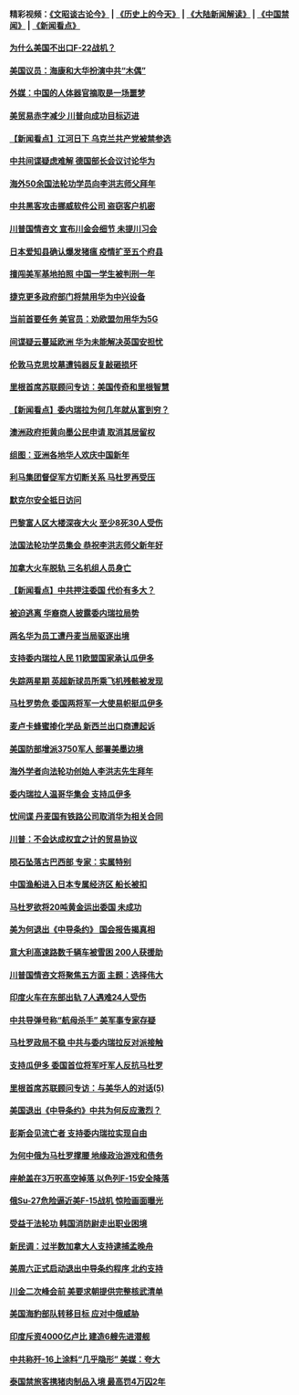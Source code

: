 #### 精彩视频：[《文昭谈古论今》](http://45.32.25.56/wenzhao) | [《历史上的今天》](http://45.32.25.56/today-in-history) | [《大陆新闻解读》](http://45.32.25.56/ntdtv-comedy) | [《中国禁闻》](http://45.32.25.56/ntdtv-news) | [《新闻看点》](http://45.32.25.56/news-insight) 

 #### [为什么美国不出口F-22战机？](../pages/nsc418/n11030207.md?t=02071231) 

#### [美国议员：海康和大华扮演中共“木偶”](../pages/nsc418/n11029708.md?t=02071231) 

#### [外媒：中国的人体器官摘取是一场噩梦](../pages/nsc418/n11028665.md?t=02071231) 

#### [美贸易赤字减少 川普向成功目标迈进](../pages/nsc418/n11028907.md?t=02071231) 

#### [【新闻看点】江河日下 乌克兰共产党被禁参选](../pages/nsc418/n11028799.md?t=02071231) 

#### [中共间谍疑虑难解 德国部长会议讨论华为](../pages/nsc418/n11028800.md?t=02071231) 

#### [海外50余国法轮功学员向李洪志师父拜年](../pages/nsc418/n11010610.md?t=02071231) 

#### [中共黑客攻击挪威软件公司 盗窃客户机密](../pages/nsc418/n11028364.md?t=02071231) 

#### [川普国情咨文 宣布川金会细节 未提川习会](../pages/nsc418/n11027745.md?t=02071231) 

#### [日本爱知县确认爆发猪瘟 疫情扩至五个府县](../pages/nsc418/n11027747.md?t=02071231) 

#### [擅闯美军基地拍照 中国一学生被判刑一年](../pages/nsc418/n11026750.md?t=02071231) 

#### [捷克更多政府部门将禁用华为中兴设备](../pages/nsc418/n11026591.md?t=02071231) 

#### [当前首要任务 美官员：劝欧盟勿用华为5G](../pages/nsc418/n11026496.md?t=02071231) 

#### [间谍疑云蔓延欧洲 华为未能解决英国安担忧](../pages/nsc418/n11026440.md?t=02071231) 

#### [伦敦马克思坟墓遭钝器反复敲砸损坏](../pages/nsc418/n11026332.md?t=02071231) 

#### [里根首席苏联顾问专访：美国传奇和里根智慧](../pages/nsc418/n10994668.md?t=02071231) 

#### [【新闻看点】委内瑞拉为何几年就从富到穷？](../pages/nsc418/n11026084.md?t=02071231) 

#### [澳洲政府拒黄向墨公民申请 取消其居留权](../pages/nsc418/n11026280.md?t=02071231) 

#### [组图：亚洲各地华人欢庆中国新年](../pages/nsc418/n11026068.md?t=02071231) 

#### [利马集团督促军方切断关系 马杜罗再受压](../pages/nsc418/n11026011.md?t=02071231) 

#### [默克尔安全抵日访问](../pages/nsc418/n11025775.md?t=02071231) 

#### [巴黎富人区大楼深夜大火 至少8死30人受伤](../pages/nsc418/n11025606.md?t=02071231) 

#### [法国法轮功学员集会 恭祝李洪志师父新年好](../pages/nsc418/n11024635.md?t=02071231) 

#### [加拿大火车脱轨 三名机组人员身亡](../pages/nsc418/n11025490.md?t=02071231) 

#### [【新闻看点】中共押注委国 代价有多大？](../pages/nsc418/n11024040.md?t=02071231) 

#### [被迫逃离 华裔商人披露委内瑞拉局势](../pages/nsc418/n11024109.md?t=02071231) 

#### [两名华为员工遭丹麦当局驱逐出境](../pages/nsc418/n11024140.md?t=02071231) 

#### [支持委内瑞拉人民 11欧盟国家承认瓜伊多](../pages/nsc418/n11023955.md?t=02071231) 

#### [失踪两星期 英超新球员所乘飞机残骸被发现](../pages/nsc418/n11023876.md?t=02071231) 

#### [马杜罗势危 委国两将军一大使易帜挺瓜伊多](../pages/nsc418/n11023808.md?t=02071231) 

#### [麦卢卡蜂蜜掺化学品 新西兰出口商遭起诉](../pages/nsc418/n11023664.md?t=02071231) 

#### [美国防部增派3750军人 部署美墨边境](../pages/nsc418/n11023230.md?t=02071231) 

#### [海外学者向法轮功创始人李洪志先生拜年](../pages/nsc418/n11022780.md?t=02071231) 

#### [委内瑞拉人温哥华集会 支持瓜伊多](../pages/nsc418/n11023048.md?t=02071231) 

#### [忧间谍 丹麦国有铁路公司取消华为相关合同](../pages/nsc418/n11022491.md?t=02071231) 

#### [川普：不会达成权宜之计的贸易协议](../pages/nsc418/n11022486.md?t=02071231) 

#### [陨石坠落古巴西部 专家：实属特别](../pages/nsc418/n11022388.md?t=02071231) 

#### [中国渔船进入日本专属经济区 船长被扣](../pages/nsc418/n11022404.md?t=02071231) 

#### [马杜罗欲将20吨黄金运出委国 未成功](../pages/nsc418/n11022367.md?t=02071231) 

#### [美为何退出《中导条约》 国会报告揭真相](../pages/nsc418/n11022256.md?t=02071231) 

#### [意大利高速路数千辆车被雪困 200人获援助](../pages/nsc418/n11022003.md?t=02071231) 

#### [川普国情咨文将聚焦五方面 主题：选择伟大](../pages/nsc418/n11021501.md?t=02071231) 

#### [印度火车在东部出轨 7人遇难24人受伤](../pages/nsc418/n11021809.md?t=02071231) 

#### [中共导弹号称“航母杀手” 美军事专家存疑](../pages/nsc418/n11021488.md?t=02071231) 

#### [马杜罗政局不稳 中共与委内瑞拉反对派接触](../pages/nsc418/n11020719.md?t=02071231) 

#### [支持瓜伊多 委国首位将军吁军人反抗马杜罗](../pages/nsc418/n11020776.md?t=02071231) 

#### [里根首席苏联顾问专访：与美华人的对话(5)](../pages/nsc418/n10968703.md?t=02071231) 

#### [美国退出《中导条约》中共为何反应激烈？](../pages/nsc418/n11020569.md?t=02071231) 

#### [彭斯会见流亡者 支持委内瑞拉实现自由](../pages/nsc418/n11020031.md?t=02071231) 

#### [为何中俄为马杜罗撑腰 地缘政治游戏和债务](../pages/nsc418/n11018692.md?t=02071231) 

#### [座舱盖在3万呎高空掉落 以色列F-15安全降落](../pages/nsc418/n11019864.md?t=02071231) 

#### [俄Su-27危险逼近美F-15战机 惊险画面曝光](../pages/nsc418/n11019743.md?t=02071231) 

#### [受益于法轮功 韩国消防尉走出职业困境](../pages/nsc418/n11017411.md?t=02071231) 

#### [新民调：过半数加拿大人支持逮捕孟晚舟](../pages/nsc418/n11018655.md?t=02071231) 

#### [美周六正式启动退出中导条约程序 北约支持](../pages/nsc418/n11018405.md?t=02071231) 

#### [川金二次峰会前 美要求朝提供完整核武清单](../pages/nsc418/n11017962.md?t=02071231) 

#### [美国海豹部队转移目标 应对中俄威胁](../pages/nsc418/n11017801.md?t=02071231) 

#### [印度斥资4000亿卢比 建造6艘先进潜舰](../pages/nsc418/n11017635.md?t=02071231) 

#### [中共称歼-16上涂料“几乎隐形” 美媒：夸大](../pages/nsc418/n11017535.md?t=02071231) 

#### [泰国禁旅客携猪肉制品入境 最高罚4万囚2年](../pages/nsc418/n11016939.md?t=02071231) 

